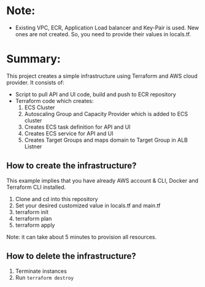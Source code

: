 # Note:
- Existing VPC, ECR, Application Load balancer and Key-Pair is used. New ones are not created. So, you need to provide their values in locals.tf.

# Summary:
This project creates a simple infrastructure using Terraform and AWS cloud provider. It consists of:
- Script to pull API and UI code, build and push to ECR repository
- Terraform code which creates:
    1. ECS Cluster
    2. Autoscaling Group and Capacity Provider which is added to ECS cluster
    3. Creates ECS task definition for API and UI
    4. Creates ECS service for API and UI
    5. Creates Target Groups and maps domain to Target Group in ALB Listner


## How to create the infrastructure?
This example implies that you have already AWS account & CLI, Docker and Terraform CLI installed.
1. Clone and cd into this repository
2. Set your desired customized value in locals.tf and main.tf
3. terraform init
4. terraform plan
5. terraform apply

Note: it can take about 5 minutes to provision all resources.
## How to delete the infrastructure?
1. Terminate instances
2. Run `terraform destroy`
